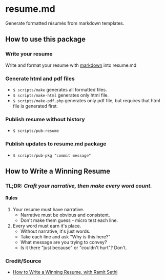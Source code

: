 # resume.md

Generate formatted résumés from markdown templates.

## **How to use this package**

### Write your resume

Write and format your resume with [markdown](https://www.markdownguide.org/) into resume.md

### Generate html and pdf files

* `$ scripts/make` generates all formatted files.
* `$ scripts/make-html` generates only html file.
* `$ scripts/make-pdf.php` generates only pdf file, but requires that html file is generated first.

### Publish resume without history

* `$ scripts/pub-resume`

### Publish updates to resume.md package

* `$ scripts/pub-pkg "commit message"`

## **How to Write a Winning Resume**

### **TL;DR**: _Craft your narrative, then make every word count._

#### Rules

1. Your resume must have narrative.
    * Narrative must be obvious and consistent.
    * Don't make them guess - micro test each line.
2. Every word must earn it's place.
    * Without narrative, it's just words.
    * Take each line and ask "Why is this here?"
    * What message are you trying to convey?
    * Is it there "just because" or "couldn't hurt"? Don't.

### Credit/Source

* [How to Write a Winning Resume, with Ramit Sethi](https://youtu.be/_0fjkKCsM1w)
